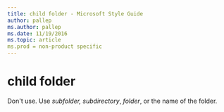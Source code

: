 ```yaml
---
title: child folder - Microsoft Style Guide
author: pallep
ms.author: pallep
ms.date: 11/19/2016
ms.topic: article
ms.prod = non-product specific
---
```


# child folder

Don't use. Use *subfolder,* *subdirectory*, *folder*, or the name of the folder.
